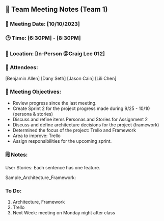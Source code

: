 ## 📝 Team Meeting Notes (Team 1)
### 📅 Meeting Date: [10/10/2023]
### 🕒 Time: [6:30PM] - [8:30PM]
### 📍 Location: [In-Person @Craig Lee 012]


### 📣 Attendees:
[Benjamin Allen]
[Dany Seth]
[Jason Cain]
[Lili Chen]

### 🎯 Meeting Objectives:
- Review progress since the last meeting.
- Create Sprint 2 for the project progress made during 9/25 - 10/10 (persona & stories)
- Discuss and refine items Personas and Stories for Assignment 2
- Discuss and define architecture decisions for the project (framework)
- Determined the focus of the project: Trello and Framework
- Area to improve: Trello
- Assign responsibilities for the upcoming sprint.



### 🗒️ Notes:


User Stories:
Each sentence has one feature.

Sample_Architecture_Framework:



### To Do:
1) Architecture, Framework
2) Trello
3) Next Week: meeting on Monday night after class

